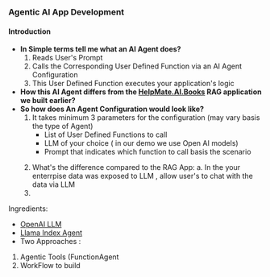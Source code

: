 ### Agentic AI App Development
#### Introduction
<ul>
<li><b>In Simple terms tell me what an AI Agent does?</b>
  <ol>
   <li>Reads User's Prompt</li>
   <li>Calls the Corresponding User Defined Function via an AI Agent Configuration</li>
   <li>This User Defined Function executes your application's logic</li>
  </ol>
</li>
<li>
  <b>How this AI Agent differs from the <a href='https://github.com/tarriqferrosekhan/AI_DEV/tree/main/01_rag_data_app/HelpMate.AI.Books' target='_blank'>HelpMate.AI.Books</a> RAG application we built earlier?</b>
  
</li>
<li><b>So how does An Agent Configuration would look like?</b>
     <ol>
       <li>
         It takes minimum 3 parameters for the configuration (may vary basis the type of Agent)
          <ul>
              <li>List of User Defined Functions to call</li>
              <li>LLM of your choice ( in our demo we use Open AI models)</li>
              <li>Prompt that indicates which function to call basis the scenario</li>
          </ul>         
       </li>
     </ol>
   </li>
    
   2. What's the difference compared to the RAG App:
   a. In the  your enterrpise data was exposed to LLM , allow user's to chat with the data via LLM
3.  
</ul>

Ingredients: 
- [OpenAI LLM](https://platform.openai.com/docs/models)
- [Llama Index Agent](https://docs.llamaindex.ai/en/stable/understanding/agent/)
- Two Approaches :
1. Agentic Tools (FunctionAgent
2. WorkFlow to build 
